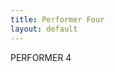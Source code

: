 ```yaml
---
title: Performer Four
layout: default
---
```

PERFORMER 4
<iframe height="100%" width="100%" src="//157.245.120.46:/LiveApp/play.html?name=performer_four" frameborder="0" allow="accelerometer; autoplay; encrypted-media;" allowfullscreen=""></iframe>
